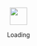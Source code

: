 <div align="center">
	<br>
	<br>
	<br>
	<br>
	<picture >
	  <source srcset="https://github.githubassets.com/images/mona-loading-dark.gif" media="(prefers-color-scheme: dark)">
	  <img src="https://github.githubassets.com/images/mona-loading.gif" width="40" height="40">
	</picture>
	<p>Loading</p>
	<br>
	<br>
	<br>
	<br>
</div>
